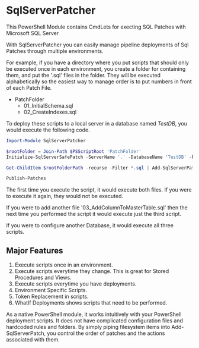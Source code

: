 # SqlServerPatcher

This PowerShell Module contains CmdLets for execting SQL Patches with Microsoft SQL Server

With SqlServerPatcher you can easily manage pipeline deployments of Sql Patches through multiple environments.

For example, if you have a directory where you put scripts that should only be executed once in each environment, you create a folder
for containing them, and put the '.sql' files in the folder.  They will be executed alphabetically so the easiest way to manage 
order is to put numbers in front of each Patch File.

- PatchFolder
  - 01_InitialSchema.sql
  - 02_CreateIndexes.sql

To deploy these scripts to a local server in a database named _TestDB_, you would execute the following code.

```powershell
Import-Module SqlServerPatcher

$rootFolder = Join-Path $PSScriptRoot 'PatchFolder'
Initialize-SqlServerSafePatch -ServerName '.' -DatabaseName 'TestDB' -RootFolderPath $rootFolderPath

Get-ChildItem $rootFolderPath -recurse -Filter *.sql | Add-SqlServerPatch 

Publish-Patches
```

The first time you execute the script, it would execute both files.  If you were to execute it again, they would not be executed.

If you were to add another file '03_AddColumnToMasterTable.sql' then the next time you performed the script it would execute just the 
third script.

If you were to configure another Database, it would execute all three scripts.

## Major Features

1. Execute scripts once in an environment.
2. Execute scripts everytime they change.  This is great for Stored Procedures and Views.
3. Execute scripts everytime you have deployments.
3. Environment Specific Scripts.
4. Token Replacement in scripts.
5. WhatIf Deployments shows scripts that need to be performed.

As a native PowerShell module, it works intuitively with your PowerShell deployment scripts.  It does not have complicated configuration files and hardcoded rules and folders.  By simply piping filesystem items into Add-SqlServerPatch, you control the order of patches and the actions associated with them.




